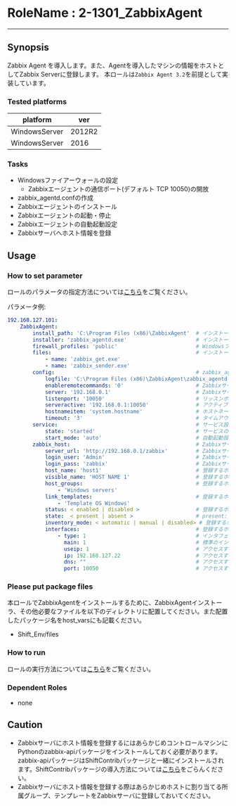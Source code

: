 # RoleName : 2-1301_ZabbixAgent

---------------

## Synopsis
Zabbix Agent を導入します。また、Agentを導入したマシンの情報をホストとしてZabbix Serverに登録します。
本ロールは``Zabbix Agent 3.2``を前提として実装しています。

### Tested platforms
platform | ver | 
-------- |-----|
WindowsServer|2012R2
WindowsServer|2016

### Tasks
- Windowsファイアーウォールの設定
  - Zabbixエージェントの通信ポート(デフォルト TCP 10050)の開放
- zabbix_agentd.confの作成
- Zabbixエージェントのインストール
- Zabbixエージェントの起動・停止
- Zabbixエージェントの自動起動設定
- Zabbixサーバへホスト情報を登録

## Usage 
### How to set parameter
ロールのパラメータの指定方法については[こちら](https://github.com/SHIFT-ware/shift_ware/wiki/%E5%AE%9F%E8%A1%8C%E6%96%B9%E6%B3%95#%E3%83%91%E3%83%A9%E3%83%A1%E3%83%BC%E3%82%BF%E6%8C%87%E5%AE%9A%E3%83%95%E3%82%A1%E3%82%A4%E3%83%AB%E3%81%AE%E4%BD%9C%E6%88%90%E3%81%A8%E9%85%8D%E7%BD%AE)をご覧ください。

パラメータ例:
```yaml
192.168.127.101:
    ZabbixAgent:
        install_path: 'C:\Program Files (x86)\ZabbixAgent'  # インストール先ディレクトリ
        installer: 'zabbix_agentd.exe'                      # インストーラのファイル名
        firewall_profiles: 'public'                         # Windowsファイアーウォールで通信ポートの開放ルールを適用するプロファイル(カンマ区切りで複数指定可)
        files:                                              # インストーラと一緒に転送するファイル
            - name: 'zabbix_get.exe'                        
            - name: 'zabbix_sender.exe'                     
        config:                                             # zabbix_agentd.confの設定 
            logfile: 'C:\Program Files (x86)\ZabbixAgent\zabbix_agentd.log'   # ログファイルの名前
            enableremotecommands: '0'                       # Zabbixサーバからのリモートコマンドの許可
            server: '192.168.0.1'                           # ZabbixサーバのIPアドレス
            listenport: '10050'                             # リッスンポート（デフォルトTCP 10050）
            serveractive: '192.168.0.1:10050'               # アクティブチェック用のZabbixサーバのIP:ポート
            hostnameitem: 'system.hostname'                 # ホストネームアイテム
            timeout: '3'                                    # タイムアウト
        service:                                            # サービス設定
            state: 'started'                                # サービスの状態
            start_mode: 'auto'                              # 自動起動設定
        zabbix_host:                                        # Zabbixサーバへ登録するホスト情報。ホスト情報の登録が不要な場合は定義しない。
            server_url: 'http://192.168.0.1/zabbix'         # Zabbixサーバが提供するAPI(管理画面)のURL
            login_user: 'Admin'                             # Zabbixサーバのログインユーザ
            login_pass: 'zabbix'                            # Zabbixサーバのログインパスワード
            host_name: 'host1'                              # 登録するホスト名
            visible_name: 'HOST NAME 1'                     # 登録するホストの表示名
            host_groups:                                    # 登録するホストに割り当てる所属グループ
                - 'Windows servers'
            link_templates:                                 # 登録するホストに割り当てるテンプレート名
                - 'Template OS Windows'
            status: < enabled | disabled >                  # 登録するホストの監視ステータス
            state:  < present | absent >                    # present: ホストを作成もしくは更新、absent: 存在するホストを削除
            inventory_mode: < automatic | manual | disabled> # 登録するホストのインベントリモード
            interfaces:                                     # 登録するホストのインタフェース情報
                - type: 1                                   # インタフェースのタイプ（1: agent, 2: SNMP, 3: IPMI, 4: JMX）
                  main: 1                                   # 標準のインタフェースか否か（0: 標準でない, 1: 標準）
                  useip: 1                                  # アクセスする際にDNSを使用するか、IPアドレスを使用するか（0: DNS, 1: IPアドレス）
                  ip: 192.168.127.22                        # アクセスする際に使用するIPアドレス
                  dns: ""                                   # アクセスする際に使用するDNS名
                  port: 10050                               # アクセスする際に使用するポート番号(デフォルト10050)
```

### Please put package files
本ロールでZabbixAgentをインストールするために、ZabbixAgentインストーラ、その他必要なファイルを以下のディレクトリに配置してください。また配置したパッケージ名をhost_varsにも記載ください。

* Shift_Env/files

### How to run  
ロールの実行方法については[こちら](https://github.com/SHIFT-ware/shift_ware/wiki/%E5%AE%9F%E8%A1%8C%E6%96%B9%E6%B3%95#ansible-%E3%83%AD%E3%83%BC%E3%83%AB%E3%81%AE%E5%AE%9F%E8%A1%8C)をご覧ください。

### Dependent Roles
- none

## Caution
- Zabbixサーバにホスト情報を登録するにはあらかじめコントロールマシンにPythonのzabbix-apiパッケージをインストールしておく必要があります。 zabbix-apiパッケージはShiftContribパッケージと一緒にインストールされます。ShiftContribパッケージの導入方法については[こちら](https://github.com/SHIFT-ware/shift_ware/wiki/%E3%82%A4%E3%83%B3%E3%82%B9%E3%83%88%E3%83%BC%E3%83%AB)をごらんください。
- Zabbixサーバにホスト情報を登録する際はあらかじめホストに割り当てる所属グループ、テンプレートをZabbixサーバに登録しておいてください。
